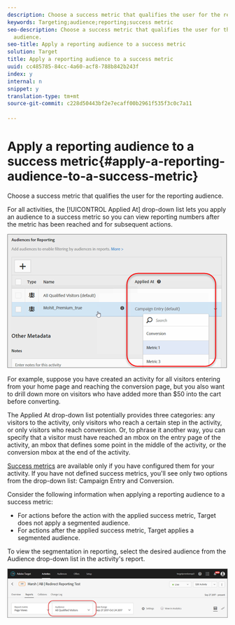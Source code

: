 ```yaml
---
description: Choose a success metric that qualifies the user for the reporting audience.
keywords: Targeting;audience;reporting;success metric
seo-description: Choose a success metric that qualifies the user for the reporting
  audience.
seo-title: Apply a reporting audience to a success metric
solution: Target
title: Apply a reporting audience to a success metric
uuid: cc485785-84cc-4a60-acf8-788b842b243f
index: y
internal: n
snippet: y
translation-type: tm+mt
source-git-commit: c228d50443bf2e7ecaff00b2961f535f3c0c7a11

---
```



# Apply a reporting audience to a success metric{#apply-a-reporting-audience-to-a-success-metric}

Choose a success metric that qualifies the user for the reporting audience.

For all activities, the [!UICONTROL Applied At] drop-down list lets you apply an audience to a success metric so you can view reporting numbers after the metric has been reached and for subsequent actions.

![](assets/success_metric.png)

For example, suppose you have created an activity for all visitors entering from your home page and reaching the conversion page, but you also want to drill down more on visitors who have added more than $50 into the cart before converting.

The Applied At drop-down list potentially provides three categories: any visitors to the activity, only visitors who reach a certain step in the activity, or only visitors who reach conversion. Or, to phrase it another way, you can specify that a visitor must have reached an mbox on the entry page of the activity, an mbox that defines some point in the middle of the activity, or the conversion mbox at the end of the activity.

[Success metrics](../c-activities/r-success-metrics/r-success-metrics.md#reference_D011575C85DA48E989A244593D9B9924) are available only if you have configured them for your activity. If you have not defined success metrics, you'll see only two options from the drop-down list: Campaign Entry and Conversion.

Consider the following information when applying a reporting audience to a success metric:

* For actions before the action with the applied success metric, Target does not apply a segmented audience.
* For actions after the applied success metric, Target applies a segmented audience.

To view the segmentation in reporting, select the desired audience from the Audience drop-down list in the activity's report.

![](assets/reporting_audience_dropdown.png)

